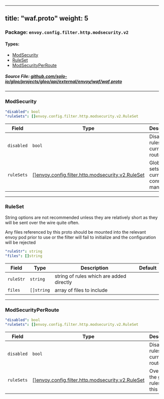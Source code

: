 
---
title: "waf.proto"
weight: 5
---

<!-- Code generated by solo-kit. DO NOT EDIT. -->


### Package: `envoy.config.filter.http.modsecurity.v2` 
#### Types:


- [ModSecurity](#modsecurity)
- [RuleSet](#ruleset)
- [ModSecurityPerRoute](#modsecurityperroute)
  



##### Source File: [github.com/solo-io/gloo/projects/gloo/api/external/envoy/waf/waf.proto](https://github.com/solo-io/gloo/blob/master/projects/gloo/api/external/envoy/waf/waf.proto)





---
### ModSecurity



```yaml
"disabled": bool
"ruleSets": []envoy.config.filter.http.modsecurity.v2.RuleSet

```

| Field | Type | Description | Default |
| ----- | ---- | ----------- |----------- | 
| `disabled` | `bool` | Disable all rules on the current route |  |
| `ruleSets` | [[]envoy.config.filter.http.modsecurity.v2.RuleSet](../waf.proto.sk#ruleset) | Global rule sets for the current http connection manager |  |




---
### RuleSet

 
String options are not recommended unless they are relatively short as they will be sent over the wire quite often.

Any files referenced by this proto should be mounted into the relevant envoy pod prior to use or
the filter will fail to initialize and the configuration will be rejected

```yaml
"ruleStr": string
"files": []string

```

| Field | Type | Description | Default |
| ----- | ---- | ----------- |----------- | 
| `ruleStr` | `string` | string of rules which are added directly |  |
| `files` | `[]string` | array of files to include |  |




---
### ModSecurityPerRoute



```yaml
"disabled": bool
"ruleSets": []envoy.config.filter.http.modsecurity.v2.RuleSet

```

| Field | Type | Description | Default |
| ----- | ---- | ----------- |----------- | 
| `disabled` | `bool` | Disable all rules on the current route |  |
| `ruleSets` | [[]envoy.config.filter.http.modsecurity.v2.RuleSet](../waf.proto.sk#ruleset) | Overwite the global rules on this route |  |





<!-- Start of HubSpot Embed Code -->
<script type="text/javascript" id="hs-script-loader" async defer src="//js.hs-scripts.com/5130874.js"></script>
<!-- End of HubSpot Embed Code -->
